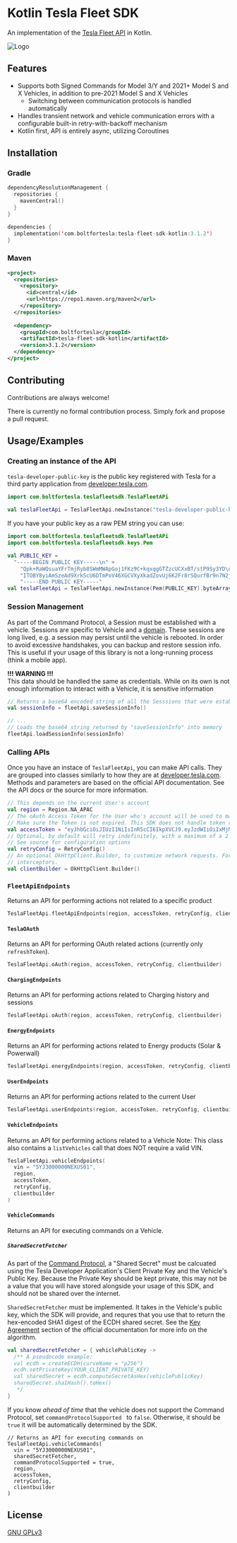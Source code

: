 # Kotlin Tesla Fleet SDK

An implementation of the [Tesla Fleet API](https://developer.tesla.com/docs/fleet-api) in Kotlin.

![Logo](https://avatars.githubusercontent.com/u/160552401)

## Features

- Supports both Signed Commands for Model 3/Y and 2021+ Model S and X Vehicles, in addition to pre-2021 Model S and X Vehicles
  - Switching between communication protocols is handled automatically
- Handles transient network and vehicle communication errors with a configurable built-in retry-with-backoff mechanism
- Kotlin first, API is entirely async, utilizing Coroutines


## Installation

### Gradle
```kts
dependencyResolutionManagement {
  repositories {
    mavenCentral()
  }
}

dependencies {
  implementation('com.boltfortesla:tesla-fleet-sdk-kotlin:3.1.2')
}
```

### Maven
```xml
<project>
  <repositories>
    <repository>
      <id>central</id>
      <url>https://repo1.maven.org/maven2</url>  
    </repository>
  </repositories>
  
  <dependency>
    <groupId>com.boltfortesla</groupId>
    <artifactId>tesla-fleet-sdk-kotlin</artifactId>
    <version>3.1.2</version>
  </dependency>
</project>
```
## Contributing

Contributions are always welcome!

There is currently no formal contribution process. Simply fork and propose a pull request.

## Usage/Examples

### Creating an instance of the API

`tesla-developer-public-key` is the public key registered with Tesla for a third party application from [developer.tesla.com](https://developer.tesla.com/).
```kotlin
import com.boltfortesla.teslafleetsdk.TeslaFleetAPi

val teslaFleetApi = TeslaFleetApi.newInstance("tesla-developer-public-key".toByteArray())
```

If you have your public key as a raw PEM string you can use:


```kotlin
import com.boltfortesla.teslafleetsdk.TeslaFleetAPi
import com.boltfortesla.teslafleetsdk.keys.Pem

val PUBLIC_KEY =
  "-----BEGIN PUBLIC KEY-----\n" +
    "Qpk+RaWQsuaYFrTmjRyb8SWmMWApGoj1FKz9C+kqxqgGTZzcUCXxBT/stP9Sy3YD\n" +
    "ITOBY8yiAmSzeAd9XrkScU6DTmPoV46XGCVXyXkadZovUj6K2Fr8rSQurfBr9n7N2jKNZg==\n"
    "-----END PUBLIC KEY-----"
val teslaFleetApi = TeslaFleetApi.newInstance(Pem(PUBLIC_KEY).byteArray())
```

### Session Management
As part of the Command Protocol, a Session must be established with a vehicle. Sessions are specific to Vehicle and a [domain](https://github.com/teslamotors/vehicle-command/blob/main/pkg/protocol/domains.go). These sessions are long lived, e.g. a session may persist until the vehicle is rebooted. In order to avoid excessive handshakes, you can backup and restore session info. This is useful if your usage of this library is not a long-running process (think a mobile app).

**!!! WARNING !!!**  
This data should be handled the same as credentials. While on its own is not enough information to interact with a Vehicle, it is sensitive information

```kotlin
// Returns a base64 encoded string of all the Sesssions that were established.
val sessionInfo = fleetApi.saveSessionInfo()

// ...
// Loads the base64 string returned by "saveSessionInfo" into memory
fleetApi.loadSessionInfo(sessionInfo)
```

### Calling APIs
Once you have an instace of `TeslaFleetApi`, you can make API calls. They are grouped into classes similarly to how they are at [developer.tesla.com](https://developer.tesla.com/). Methods and parameters are based on the official API documentation. See the API docs or the source for more information.

```kotlin
// This depends on the current User's account
val region = Region.NA_APAC
// The oAuth Access Token for the User who's account will be used to make API Calls.
// Make sure the Token is not expired. This SDK does not handle token refreshes.
val accessToken = "eyJhbGciOiJIUzI1NiIsInR5cCI6IkpXVCJ9.eyJzdWIiOiIxMjM0NTY3ODkwIiwibmFtZSI6IkpvaG4gRG9lIiwiaWF0IjoxNTE2MjM5MDIyfQ.SflKxwRJSMeKKF2QT4fwpMeJf36POk6yJV_adQssw5c"
// Optional, by default will retry indefinitely, with a maximum of a 2 second backoff with jitter.
// See source for configuration options
val retryConfig = RetryConfig()
// An optional OkHttpClient.Builder, to customize network requests. For example, to add additional
// interceptors.
val clientBuilder = OkHttpClient.Builder()
```

### `FleetApiEndpoints`
Returns an API for performing actions not related to a specific product
```kotlin
TeslaFleetApi.fleetApiEndpoints(region, accessToken, retryConfig, clientbuilder)
```

#### `TeslaOAuth`
Returns an API for performing OAuth related actions (currently only `refreshToken`).
```kotlin
TeslaFleetApi.oAuth(region, accessToken, retryConfig, clientbuilder)
```

#### `ChargingEndpoints`
Returns an API for performing actions related to Charging history and sessions
```kotlin
TeslaFleetApi.oAuth(region, accessToken, retryConfig, clientbuilder)
```

#### `EnergyEndpoints`
Returns an API for performing actions related to Energy products (Solar & Powerwall)
```kotlin
TeslaFleetApi.energyEndpoints(region, accessToken, retryConfig, clientbuilder)
```

#### `UserEndpoints`
Returns an API for performing actions related to the current User
```kotlin
TeslaFleetApi.userEndpoints(region, accessToken, retryConfig, clientbuilder)
```

#### `VehicleEndpoints`
Returns an API for performing actions related to a Vehicle
Note: This class also contains a `listVehicles` call that does NOT require a valid VIN.
```kotlin
TeslaFleetApi.vehicleEndpoints(
  vin = "5YJ3000000NEXUS01",
  region,
  accessToken,
  retryConfig,
  clientbuilder
)
```

#### `VehicleCommands`
Returns an API for executing commands on a Vehicle.

##### `SharedSecretFetcher`
As part of the [Command Protocol](https://github.com/teslamotors/vehicle-command/blob/main/pkg/protocol/protocol.md#key-agreement), a "Shared Secret" must be calcuated using the Tesla Developer Application's Client Private Key and the Vehicle's Public Key. Because the Private Key should be kept private, this may not be a value that you will have stored alongside your usage of this SDK, and should not be shared over the internet.

`SharedSecretFetcher` must be implemented. It takes in the Vehicle's public key, which the SDK will provide, and requres that you use that to return the hex-encoded SHA1 digest of the ECDH shared secret.
See the [Key Agreement](https://github.com/teslamotors/vehicle-command/blob/main/pkg/protocol/protocol.md#key-agreement) section of the official documentation for more info on the algorithm.
```kotlin
val sharedSecretFetcher = { vehiclePublicKey ->
  /** A pseudocode example:
  val ecdh = createECDH(curveName = "p256")
  ecdh.setPrivateKey(YOUR_CLIENT_PRIVATE_KEY)
  val sharedSecret = ecdh.computeSecretAsHex(vehiclePublicKey)
  sharedSecret.sha1Hash().toHex()
   */
}
```
If you know _ahead of time_ that the vehicle does not support the Command Protocol, set `commandProtocolSupported `
to `false`. Otherwise, it should be `true` it will be automatically determined by the SDK.
```
// Returns an API for executing commands on 
TeslaFleetApi.vehicleCommands(
  vin = "5YJ3000000NEXUS01",
  sharedSecretFetcher,
  commandProtocolSupported = true,
  region,
  accessToken,
  retryConfig,
  clientbuilder
)

```
## License

[GNU GPLv3](https://choosealicense.com/licenses/gpl-3.0/)


